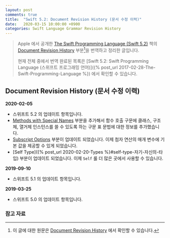 ```yaml
---
layout: post
comments: true
title:  "Swift 5.2: Document Revision History (문서 수정 이력)"
date:   2020-03-15 10:00:00 +0900
categories: Swift Language Grammar Revision History
---
```


> Apple 에서 공개한 [The Swift Programming Language (Swift 5.2)](https://docs.swift.org/swift-book/) 책의 [Document Revision History](https://docs.swift.org/swift-book/RevisionHistory/RevisionHistory.html) 부분[^Revision-History]을 번역하고 정리한 글입니다.
>
> 현재 전체 중에서 번역 완료된 목록은 [Swift 5.2: Swift Programming Language (스위프트 프로그래밍 언어)]({% post_url 2017-02-28-The-Swift-Programming-Language %}) 에서 확인할 수 있습니다.

## Document Revision History (문서 수정 이력)

**2020-02-05**

* 스위프트 5.2 의 업데이트 항목입니다.
* [Methods with Special Names]() 부분을 추가해서 함수 호출 구문에 클래스, 구조체, 열거체 인스턴스를 쓸 수 있도록 하는 구문 표 문법에 대한 정보를 추가했습니다.
* [Subscript Options]() 부분이 업데이트 되었습니다. 이제 첨자 연산의 매개 변수에 기본 값을 제공할 수 있게 되었습니다.
* [Self Type]({% post_url 2020-02-20-Types %}#self-type-자기-자신의-타입) 부분이 업데이트 되었습니다. 이제 `Self` 룰 더 많은 곳에서 사용할 수 있습니다.

**2019-09-10**

* 스위프트 5.1 의 업데이트 항목입니다.

**2019-03-25**

* 스위프트 5.0 의 업데이트 항목입니다.

### 참고 자료

[^Revision-History]: 이 글에 대한 원문은 [Document Revision History](https://docs.swift.org/swift-book/RevisionHistory/RevisionHistory.html) 에서 확인할 수 있습니다.
